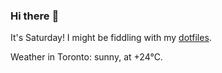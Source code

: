 ### Hi there :wave:

It's Saturday! I might be fiddling with my [dotfiles](https://github.com/bewuethr/dotfiles).

Weather in Toronto: sunny, at +24°C.
